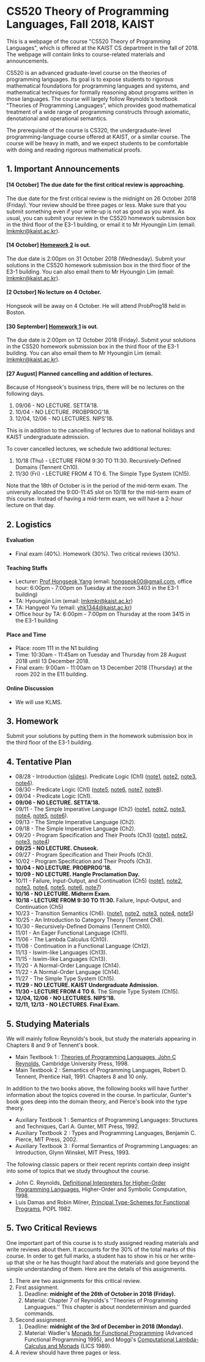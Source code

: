 # CS520 Theory of Programming Languages, Fall 2018, KAIST 

This is a webpage of the course "CS520 Theory of Programming Languages", which is offered at the KAIST CS department in the fall of 2018. The webpage will contain links to course-related materials and announcements.

CS520 is an advanced graduate-level course on the theories of programming languages. Its goal is to expose students to rigorous mathematical foundations for programming languages and systems, and mathematical techniques for formally reasoning about  programs written in those languages. The course will largely follow Reynolds's textbook "Theories of Programming Languages", which provides good mathematical treatment of a wide range of programming constructs through axiomatic, denotational and operational semantics. 

The prerequisite of the course is CS320, the undergraduate-level programming-language course offered at KAIST, or a similar course. The course will be heavy in math, and we expect students to be comfortable with doing and reading rigorous mathematical proofs. 

## 1. Important Announcements

#### [14 October] The due date for the first critical review is approaching.
   
The due date for the first critical review is the midnight on 26 October 2018 (Friday). Your review should be three pages or less. Make sure that you submit something even if your write-up is not as good as you want. As usual, you can submit your review in the CS520 homework submission box in the third floor of the E3-1 building, or email it to Mr Hyoungjin Lim (email: lmkmkr@kaist.ac.kr).


#### [14 October] [Homework 2](https://github.com/hongseok-yang/graduatePL18/blob/master/Homework/Homework2/homework2-questions.pdf) is out.

The due date is 2:00pm on 31 October 2018 (Wednesday). Submit your solutions in the CS520 homework submission box in the third floor of the E3-1 building. You can also email them to Mr Hyoungjin Lim (email: lmkmkr@kaist.ac.kr).

#### [2 October] No lecture on 4 October.

Hongseok will be away on 4 October. He will attend ProbProg18 held in Boston.

#### [30 September] [Homework 1](https://github.com/hongseok-yang/graduatePL18/blob/master/Homework/Homework1/homework1-questions.pdf) is out.

The due date is 2:00pm on 12 October 2018 (Friday). Submit your solutions in the CS520 homework submission box in the third floor of the E3-1 building. You can also email them to Mr Hyoungjin Lim (email: lmkmkr@kaist.ac.kr).

#### [27 August] Planned cancelling and addition of lectures.

Because of Hongseok's business trips, there will be no lectures on the following days.

1. 09/06 - NO LECTURE. SETTA'18.
2. 10/04 - NO LECTURE. PROBPROG'18.
3. 12/04, 12/06 - NO LECTURES. NIPS'18.

This is in addition to the cancelling of lectures due to national holidays and KAIST undergraduate admission. 

To cover cancelled lectures, we schedule two additional lectures:

1. 10/18 (Thu) - LECTURE FROM 9:30 TO 11:30. Recursively-Defined Domains (Tennent Ch10). 
2. 11/30 (Fri) - LECTURE FROM 4 TO 6. The Simple Type System (Ch15). 

Note that the 18th of October is in the period of the mid-term exam. The university allocated the 9:00-11:45 slot on 10/18 for the mid-term exam of this course. Instead of having a mid-term exam, we will have a 2-hour lecture on that day.

## 2. Logistics

#### Evaluation

* Final exam (40%). Homework (30%). Two critical reviews (30%).

#### Teaching Staffs

* Lecturer: [Prof Hongseok Yang](https://cs.kaist.ac.kr/people/view?idx=552&kind=faculty&menu=160) (email: hongseok00@gmail.com, office hour: 6:00pm - 7:00pm on Tuesday at the room 3403 in the E3-1 building)
* TA: Hyoungjin Lim (email: lmkmkr@kaist.ac.kr)
* TA: Hangyeol Yu (email: yhk1344@kaist.ac.kr)
* Office hour by TA: 6:00pm - 7:00pm on Thursday at the room 3415 in the E3-1 building

#### Place and Time

* Place: room 111 in the N1 building
* Time: 10:30am - 11:45am on Tuesday and Thursday from 28 August 2018 until 13 December 2018.
* Final exam: 9:00am - 11:00am on 13 December 2018 (Thursday) at the room 202 in the E11 building.

#### Online Discussion

* We will use KLMS. 

## 3. Homework

Submit your solutions by putting them in the homework submission box in the third floor of the E3-1 building.

## 4. Tentative Plan

* 08/28 - Introduction ([slides](https://github.com/hongseok-yang/graduatePL18/blob/master/Lectures/Lecture1/Lecture1.pdf)). Predicate Logic (Ch1) ([note1](https://github.com/hongseok-yang/graduatePL18/blob/master/Lectures/Lecture2/note1.jpg), [note2](https://github.com/hongseok-yang/graduatePL18/blob/master/Lectures/Lecture2/note2.jpg), [note3](https://github.com/hongseok-yang/graduatePL18/blob/master/Lectures/Lecture2/note3.jpg), [note4](https://github.com/hongseok-yang/graduatePL18/blob/master/Lectures/Lecture2/note4.jpg)).
* 08/30 - Predicate Logic (Ch1) ([note5](https://github.com/hongseok-yang/graduatePL18/blob/master/Lectures/Lecture2/note5.jpg), [note6](https://github.com/hongseok-yang/graduatePL18/blob/master/Lectures/Lecture2/note6.jpg), [note7](https://github.com/hongseok-yang/graduatePL18/blob/master/Lectures/Lecture2/note7.jpg), [note8](https://github.com/hongseok-yang/graduatePL18/blob/master/Lectures/Lecture2/note8.jpg)).
* 09/04 - Predicate Logic (Ch1).
* __**09/06 - NO LECTURE. SETTA'18.**__
* 09/11 - The Simple Imperative Language (Ch2) ([note1](https://github.com/hongseok-yang/graduatePL18/blob/master/Lectures/Lecture3/note1.jpg), [note2](https://github.com/hongseok-yang/graduatePL18/blob/master/Lectures/Lecture3/note2.jpg), [note3](https://github.com/hongseok-yang/graduatePL18/blob/master/Lectures/Lecture3/note3.jpg), [note4](https://github.com/hongseok-yang/graduatePL18/blob/master/Lectures/Lecture3/note4.jpg), [note5](https://github.com/hongseok-yang/graduatePL18/blob/master/Lectures/Lecture3/note5.jpg), [note6](https://github.com/hongseok-yang/graduatePL18/blob/master/Lectures/Lecture3/note6.jpg)).
* 09/13 - The Simple Imperative Language (Ch2).
* 09/18 - The Simple Imperative Language (Ch2).
* 09/20 - Program Specification and Their Proofs (Ch3) ([note1](https://github.com/hongseok-yang/graduatePL18/blob/master/Lectures/Lecture4/note1.jpg), [note2](https://github.com/hongseok-yang/graduatePL18/blob/master/Lectures/Lecture4/note2.jpg), [note3](https://github.com/hongseok-yang/graduatePL18/blob/master/Lectures/Lecture4/note3.jpg), [note4](https://github.com/hongseok-yang/graduatePL18/blob/master/Lectures/Lecture4/note4.jpg))
* __**09/25 - NO LECTURE. Chuseok.**__
* 09/27 - Program Specification and Their Proofs (Ch3).
* 10/02 - Program Specification and Their Proofs (Ch3).
* __**10/04 - NO LECTURE. PROBPROG'18.**__
* __**10/09 - NO LECTURE. Hangle Proclamation Day.**__
* 10/11 - Failure, Input-Output, and Continuation (Ch5) ([note1](https://github.com/hongseok-yang/graduatePL18/blob/master/Lectures/Lecture5/note1.jpg), [note2](https://github.com/hongseok-yang/graduatePL18/blob/master/Lectures/Lecture5/note2.jpg), [note3](https://github.com/hongseok-yang/graduatePL18/blob/master/Lectures/Lecture5/note3.jpg), [note4](https://github.com/hongseok-yang/graduatePL18/blob/master/Lectures/Lecture5/note4.jpg), [note5](https://github.com/hongseok-yang/graduatePL18/blob/master/Lectures/Lecture5/note5.jpg), [note6](https://github.com/hongseok-yang/graduatePL18/blob/master/Lectures/Lecture5/note6.jpg), [note7](https://github.com/hongseok-yang/graduatePL18/blob/master/Lectures/Lecture5/note7.jpg))
* __**10/16 - NO LECTURE. Midterm Exam.**__
* __**10/18 - LECTURE FROM 9:30 TO 11:30.**__ Failure, Input-Output, and Continuation (Ch5) 
* 10/23 - Transition Semantics (Ch6). ([note1](https://github.com/hongseok-yang/graduatePL18/blob/master/Lectures/Lecture6/note1.jpeg), [note2](https://github.com/hongseok-yang/graduatePL18/blob/master/Lectures/Lecture6/note2.jpeg), [note3](https://github.com/hongseok-yang/graduatePL18/blob/master/Lectures/Lecture6/note3.jpeg), [note4](https://github.com/hongseok-yang/graduatePL18/blob/master/Lectures/Lecture6/note4.jpeg), [note5](https://github.com/hongseok-yang/graduatePL18/blob/master/Lectures/Lecture6/note5.jpeg))
* 10/25 - An Introduction to Category Theory (Tennent Ch8).
* 10/30 - Recursively-Defined Domains (Tennent Ch10). 
* 11/01 - An Eager Functional Language (Ch11).
* 11/06 - The Lambda Calculus (Ch10). 
* 11/08 - Continuation in a Functional Language (Ch12).
* 11/13 - Iswim-like Languages (Ch13).
* 11/15 - Iswim-like Languages (Ch13).
* 11/20 - A Normal-Order Language (Ch14).
* 11/22 - A Normal-Order Language (Ch14).
* 11/27 - The Simple Type System (Ch15).
* __**11/29 - NO LECTURE. KAIST Undergraduate Admission.**__
* __**11/30 - LECTURE FROM 4 TO 6.**__ The Simple Type System (Ch15). 
* __**12/04, 12/06 - NO LECTURES. NIPS'18.**__
* __**12/11, 12/13 - NO LECTURES. Final Exam.**__

## 5. Studying Materials

We will mainly follow Reynolds's book, but study the materials appearing in Chapters 8 and 9 of Tennent's book.

* Main Textbook 1 : [Theories of Programming Languages, John C Reynolds](https://www.cambridge.org/core/books/theories-of-programming-languages/19530A88F3471B2A7D9891770B21DAF9), Cambridge University Press, 1998. 
* Main Textbook 2 : Semantics of Programming Languages, Robert D. Tennent, Prentice Hall, 1991. Chapters 8 and 10 only.

In addition to the two books above, the following books will have further information about the topics covered in the course. In particular, Gunter's book goes deep into the domain theory, and Pierce's book into the type theory.

* Auxiliary Textbook 1 : Semantics of Programming Languages: Structures and Techniques, Carl A. Gunter, MIT Press, 1992.
* Auxiliary Textbook 2 : Types and Programming Languages, Benjamin C. Pierce, MIT Press, 2002.
* Auxiliary Textbook 3 : Formal Semantics of Programming Languages: an Introduction, Glynn Winskel, MIT Press, 1993.

The following classic papers or their recent reprints contain deep insight into some of topics that we study throughout the course.

* John C. Reynolds, [Definitional Interpreters for Higher-Order Programming Languages](https://doi.org/10.1023/A:1010027404223), Higher-Order and Symbolic Computation, 1998. 
* Luis Damas and Robin Milner, [Principal Type-Schemes for Functional Programs](http://delivery.acm.org/10.1145/590000/582176/p207-damas.pdf?ip=143.248.139.205&id=582176&acc=ACTIVE%20SERVICE&key=0EC22F8658578FE1%2E7500FBAD1E9579D9%2E4D4702B0C3E38B35%2E4D4702B0C3E38B35&__acm__=1535179405_6f0967c345266d3a1429bb43f9add160), POPL 1982.

## 5. Two Critical Reviews

One important part of this course is to study assigned reading materials and write reviews about them. It accounts for the 30% of the total marks of this course. In order to get full marks, a student has to show in his or her write-up that she or he has thought hard about the materials and gone beyond the simple understanding of them. Here are the details of this assignments.

1. There are two assignments for this critical review.
2. First assignment.
   1. Deadline: __**midnight of the 26th of October in 2018 (Friday).**__
   2. Material: Chapter 7 of Reynolds's ''Theories of Programming Languagues.'' This chapter is about nondeterminism and guarded commands.
3. Second assignment.
   1. Deadline: __**midnight of the 3rd of December in 2018 (Monday).**__
   2. Material: Wadler's [Monads for Functional Programming](http://homepages.inf.ed.ac.uk/wadler/papers/marktoberdorf/baastad.pdf) (Advanced Functional Programming 1995), and Moggi's [Computational Lambda-Calculus and Monads](http://www.disi.unige.it/person/MoggiE/ftp/lics89.ps.gz) (LICS 1989).
4. A review should have three pages or less.
